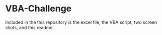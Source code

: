 # VBA-Challenge

Included in the this repository is the excel file, the VBA script, two screen shots, and this readme.
